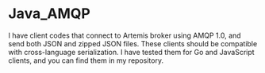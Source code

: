 # Java_AMQP

I have client codes that connect to Artemis broker using AMQP 1.0, and send both JSON and zipped JSON files. These clients should be compatible with cross-language serialization. I have tested them for Go and JavaScript clients, and you can find them in my repository.